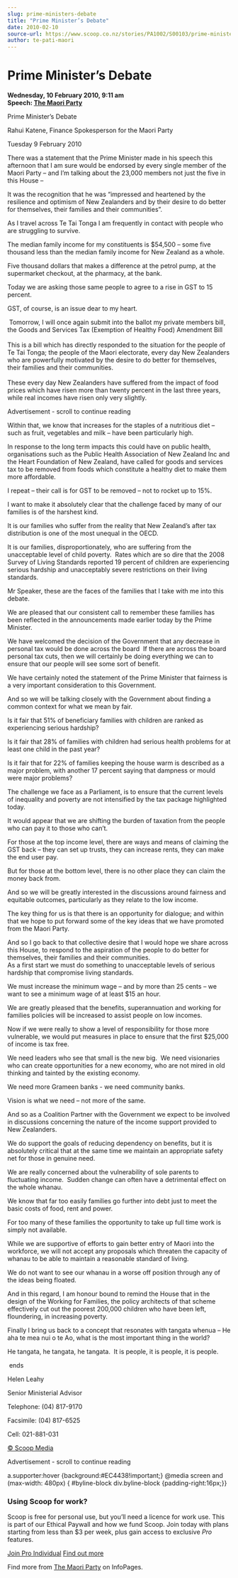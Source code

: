 ```yaml
---
slug: prime-ministers-debate
title: "Prime Minister’s Debate"
date: 2010-02-10
source-url: https://www.scoop.co.nz/stories/PA1002/S00103/prime-ministers-debate.htm
author: te-pati-maori
---
```

Prime Minister’s Debate
=======================

**Wednesday, 10 February 2010, 9:11 am**  
**Speech: [The Maori Party](https://info.scoop.co.nz/The_Maori_Party)**

Prime Minister’s Debate

Rahui Katene, Finance Spokesperson for the Maori Party

Tuesday 9 February 2010

There was a statement that the Prime Minister made in his speech this afternoon that I am sure would be endorsed by every single member of the Maori Party – and I’m talking about the 23,000 members not just the five in this House –

It was the recognition that he was “impressed and heartened by the resilience and optimism of New Zealanders and by their desire to do better for themselves, their families and their communities”.

As I travel across Te Tai Tonga I am frequently in contact with people who are struggling to survive.  

The median family income for my constituents is $54,500 – some five thousand less than the median family income for New Zealand as a whole.

Five thousand dollars that makes a difference at the petrol pump, at the supermarket checkout, at the pharmacy, at the bank.

Today we are asking those same people to agree to a rise in GST to 15 percent. 

GST, of course, is an issue dear to my heart.

 Tomorrow, I will once again submit into the ballot my private members bill, the Goods and Services Tax (Exemption of Healthy Food) Amendment Bill  
   
This is a bill which has directly responded to the situation for the people of Te Tai Tonga; the people of the Maori electorate, every day New Zealanders who are powerfully motivated by the desire to do better for themselves, their families and their communities.  
   
These every day New Zealanders have suffered from the impact of food prices which have risen more than twenty percent in the last three years, while real incomes have risen only very slightly.

Advertisement - scroll to continue reading





Within that, we know that increases for the staples of a nutritious diet – such as fruit, vegetables and milk – have been particularly high. 

In response to the long term impacts this could have on public health, organisations such as the Public Health Association of New Zealand Inc and the Heart Foundation of New Zealand, have called for goods and services tax to be removed from foods which constitute a healthy diet to make them more affordable.

I repeat – their call is for GST to be removed – not to rocket up to 15%.

I want to make it absolutely clear that the challenge faced by many of our families is of the harshest kind.

It is our families who suffer from the reality that New Zealand’s after tax distribution is one of the most unequal in the OECD.

It is our families, disproportionately, who are suffering from the unacceptable level of child poverty.  Rates which are so dire that the 2008 Survey of Living Standards reported 19 percent of children are experiencing serious hardship and unacceptably severe restrictions on their living standards.

Mr Speaker, these are the faces of the families that I take with me into this debate.

We are pleased that our consistent call to remember these families has been reflected in the announcements made earlier today by the Prime Minister.

We have welcomed the decision of the Government that any decrease in personal tax would be done across the board  If there are across the board personal tax cuts, then we will certainly be doing everything we can to ensure that our people will see some sort of benefit.

We have certainly noted the statement of the Prime Minister that fairness is a very important consideration to this Government.

And so we will be talking closely with the Government about finding a common context for what we mean by fair.

Is it fair that 51% of beneficiary families with children are ranked as experiencing serious hardship?

Is it fair that 28% of families with children had serious health problems for at least one child in the past year?

Is it fair that for 22% of families keeping the house warm is described as a major problem, with another 17 percent saying that dampness or mould were major problems?

The challenge we face as a Parliament, is to ensure that the current levels of inequality and poverty are not intensified by the tax package highlighted today.

It would appear that we are shifting the burden of taxation from the people who can pay it to those who can’t.

For those at the top income level, there are ways and means of claiming the GST back – they can set up trusts, they can increase rents, they can make the end user pay.

But for those at the bottom level, there is no other place they can claim the money back from. 

And so we will be greatly interested in the discussions around fairness and equitable outcomes, particularly as they relate to the low income.

The key thing for us is that there is an opportunity for dialogue; and within that we hope to put forward some of the key ideas that we have promoted from the Maori Party.

And so I go back to that collective desire that I would hope we share across this House, to respond to the aspiration of the people to do better for themselves, their families and their communities.  
As a first start we must do something to unacceptable levels of serious hardship that compromise living standards.

We must increase the minimum wage – and by more than 25 cents – we want to see a minimum wage of at least $15 an hour.

We are greatly pleased that the benefits, superannuation and working for families policies will be increased to assist people on low incomes.

Now if we were really to show a level of responsibility for those more vulnerable, we would put measures in place to ensure that the first $25,000 of income is tax free.

We need leaders who see that small is the new big.  We need visionaries who can create opportunities for a new economy, who are not mired in old thinking and tainted by the existing economy.

We need more Grameen banks - we need community banks. 

Vision is what we need – not more of the same.

And so as a Coalition Partner with the Government we expect to be involved in discussions concerning the nature of the income support provided to New Zealanders. 

We do support the goals of reducing dependency on benefits, but it is absolutely critical that at the same time we maintain an appropriate safety net for those in genuine need. 

We are really concerned about the vulnerability of sole parents to fluctuating income.  Sudden change can often have a detrimental effect on the whole whanau.

We know that far too easily families go further into debt just to meet the basic costs of food, rent and power.  

For too many of these families the opportunity to take up full time work is simply not available.

While we are supportive of efforts to gain better entry of Maori into the workforce, we will not accept any proposals which threaten the capacity of whanau to be able to maintain a reasonable standard of living.

We do not want to see our whanau in a worse off position through any of the ideas being floated.

And in this regard, I am honour bound to remind the House that in the design of the Working for Families, the policy architects of that scheme effectively cut out the poorest 200,000 children who have been left, floundering, in increasing poverty.

Finally I bring us back to a concept that resonates with tangata whenua – He aha te mea nui o te Ao, what is the most important thing in the world?

He tangata, he tangata, he tangata.  It is people, it is people, it is people.

 ends

Helen Leahy

Senior Ministerial Advisor

Telephone: (04) 817-9170

Facsimile: (04) 817-6525

Cell: 021-881-031

[© Scoop Media](http://www.scoop.co.nz/about/terms.html)  

Advertisement - scroll to continue reading



a.supporter:hover {background:#EC4438!important;} @media screen and (max-width: 480px) { #byline-block div.byline-block {padding-right:16px;}}

### Using Scoop for work?

Scoop is free for personal use, but you’ll need a licence for work use. This is part of our Ethical Paywall and how we fund Scoop. Join today with plans starting from less than $3 per week, plus gain access to exclusive _Pro_ features.  
  
[Join Pro Individual](https://pro.scoop.co.nz/Individual/?from=ProIn24) [Find out more](https://pro.scoop.co.nz/using-scoop-for-work/?from=ProIn24)

Find more from [The Maori Party](https://info.scoop.co.nz/The_Maori_Party) on InfoPages.